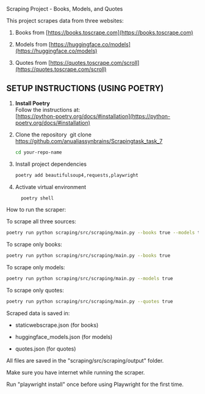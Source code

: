 Scraping Project - Books, Models, and Quotes

This project scrapes data from three websites:

1.  Books from [https://books.toscrape.com](https://books.toscrape.com)
    
2.  Models from [https://huggingface.co/models](https://huggingface.co/models)
    
3.  Quotes from [https://quotes.toscrape.com/scroll](https://quotes.toscrape.com/scroll)

SETUP INSTRUCTIONS (USING POETRY)
---------------------------------

1.  **Install Poetry**  
    Follow the instructions at:  
    [https://python-poetry.org/docs/#installation](https://python-poetry.org/docs/#installation)
    
2.  Clone the repository  git clone https://github.com/anualiassynbrains/Scrapingtask_task_7
    ```bash
    cd your-repo-name
    
3.  Install project dependencies
    ```bash
    poetry add beautifulsoup4,requests,playwright
    
5.  Activate virtual environment
    ```bash
      poetry shell
    
How to run the scraper:

To scrape all three sources:  
```bash
poetry run python scraping/src/scraping/main.py --books true --models true --quotes true
```
To scrape only books: 
```bash 
poetry run python scraping/src/scraping/main.py --books true
```
To scrape only models:  
```bash
poetry run python scraping/src/scraping/main.py --models true
```
To scrape only quotes:  
```bash
poetry run python scraping/src/scraping/main.py --quotes true
```
Scraped data is saved in:

*   staticwebscrape.json (for books)
    
*   huggingface\_models.json (for models)
    
*   quotes.json (for quotes)
    

All files are saved in the "scraping/src/scraping/output" folder.

Make sure you have internet while running the scraper.

Run "playwright install" once before using Playwright for the first time.
